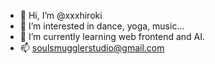 - 👋 Hi, I’m @xxxhiroki
- 👀 I’m interested in dance, yoga, music...
- 🌱 I’m currently learning web frontend and AI.
- 📫 soulsmugglerstudio@gmail.com

<!---
xxxhiroki/xxxhiroki is a ✨ special ✨ repository because its `README.md` (this file) appears on your GitHub profile.
You can click the Preview link to take a look at your changes.
--->
